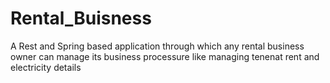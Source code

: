 # Rental_Buisness
 A Rest and Spring based application through which any rental business owner can manage its business processure like managing tenenat rent and electricity details
